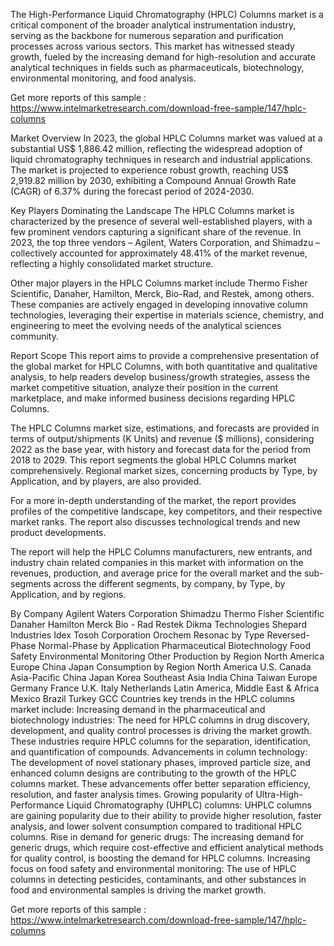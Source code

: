 The High-Performance Liquid Chromatography (HPLC) Columns market is a critical component of the broader analytical instrumentation industry, serving as the backbone for numerous separation and purification processes across various sectors. This market has witnessed steady growth, fueled by the increasing demand for high-resolution and accurate analytical techniques in fields such as pharmaceuticals, biotechnology, environmental monitoring, and food analysis.

Get more reports of this sample : https://www.intelmarketresearch.com/download-free-sample/147/hplc-columns

Market Overview
In 2023, the global HPLC Columns market was valued at a substantial US$ 1,886.42 million, reflecting the widespread adoption of liquid chromatography techniques in research and industrial applications. The market is projected to experience robust growth, reaching US$ 2,919.82 million by 2030, exhibiting a Compound Annual Growth Rate (CAGR) of 6.37% during the forecast period of 2024-2030.

Key Players Dominating the Landscape
The HPLC Columns market is characterized by the presence of several well-established players, with a few prominent vendors capturing a significant share of the revenue. In 2023, the top three vendors – Agilent, Waters Corporation, and Shimadzu – collectively accounted for approximately 48.41% of the market revenue, reflecting a highly consolidated market structure.

Other major players in the HPLC Columns market include Thermo Fisher Scientific, Danaher, Hamilton, Merck, Bio-Rad, and Restek, among others. These companies are actively engaged in developing innovative column technologies, leveraging their expertise in materials science, chemistry, and engineering to meet the evolving needs of the analytical sciences community.

Report Scope
This report aims to provide a comprehensive presentation of the global market for HPLC Columns, with both quantitative and qualitative analysis, to help readers develop business/growth strategies, assess the market competitive situation, analyze their position in the current marketplace, and make informed business decisions regarding HPLC Columns.

The HPLC Columns market size, estimations, and forecasts are provided in terms of output/shipments (K Units) and revenue ($ millions), considering 2022 as the base year, with history and forecast data for the period from 2018 to 2029. This report segments the global HPLC Columns market comprehensively. Regional market sizes, concerning products by Type, by Application, and by players, are also provided.

For a more in-depth understanding of the market, the report provides profiles of the competitive landscape, key competitors, and their respective market ranks. The report also discusses technological trends and new product developments.

The report will help the HPLC Columns manufacturers, new entrants, and industry chain related companies in this market with information on the revenues, production, and average price for the overall market and the sub-segments across the different segments, by company, by Type, by Application, and by regions.

By Company
Agilent
Waters Corporation
Shimadzu
Thermo Fisher Scientific
Danaher
Hamilton
Merck
Bio - Rad
Restek
Dikma Technologies
Shepard Industries
Idex
Tosoh Corporation
Orochem
Resonac
by Type
Reversed-Phase
Normal-Phase
by Application
Pharmaceutical
Biotechnology
Food Safety
Environmental Monitoring
Other
Production by Region
North America
Europe
China
Japan
Consumption by Region
North America
U.S.
Canada
Asia-Pacific
China
Japan
Korea
Southeast Asia
India
China Taiwan
Europe
Germany
France
U.K.
Italy
Netherlands
Latin America, Middle East & Africa
Mexico
Brazil
Turkey
GCC Countries
key trends in the HPLC columns market include:
Increasing demand in the pharmaceutical and biotechnology industries: The need for HPLC columns in drug discovery, development, and quality control processes is driving the market growth. These industries require HPLC columns for the separation, identification, and quantification of compounds.
Advancements in column technology: The development of novel stationary phases, improved particle size, and enhanced column designs are contributing to the growth of the HPLC columns market. These advancements offer better separation efficiency, resolution, and faster analysis times.
Growing popularity of Ultra-High-Performance Liquid Chromatography (UHPLC) columns: UHPLC columns are gaining popularity due to their ability to provide higher resolution, faster analysis, and lower solvent consumption compared to traditional HPLC columns.
Rise in demand for generic drugs: The increasing demand for generic drugs, which require cost-effective and efficient analytical methods for quality control, is boosting the demand for HPLC columns.
Increasing focus on food safety and environmental monitoring: The use of HPLC columns in detecting pesticides, contaminants, and other substances in food and environmental samples is driving the market growth.

Get more reports of this sample : https://www.intelmarketresearch.com/download-free-sample/147/hplc-columns
